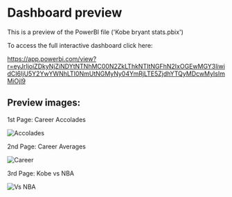 # Dashboard preview

This is a preview of the PowerBI file ('Kobe bryant stats.pbix')

To access the full interactive dashboard click here:

https://app.powerbi.com/view?r=eyJrIjoiZDkyNjZiNDYtNTNhMC00N2ZkLThkNTItNGFhN2IxOGEwMGY3IiwidCI6IjU5Y2YwYWNhLTI0NmUtNGMyNy04YmRjLTE5ZjdhYTQyMDcwMyIsImMiOjl9

## Preview images:

1st Page: Career Accolades

![Accolades](https://user-images.githubusercontent.com/72921465/115162733-c6cc5b80-a0ad-11eb-8da9-af64c0e6fd27.PNG)

2nd Page: Career Averages

![Career](https://user-images.githubusercontent.com/72921465/115162752-ec596500-a0ad-11eb-9063-3a6ae82b2c34.PNG)

3rd Page: Kobe vs NBA

![Vs NBA](https://user-images.githubusercontent.com/72921465/115162758-f8452700-a0ad-11eb-879e-354a8e691ed9.PNG)

